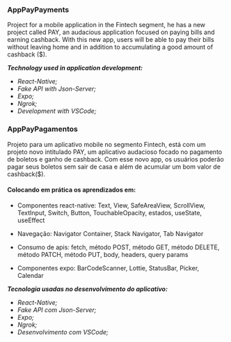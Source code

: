 ### AppPayPayments

Project for a mobile application in the Fintech segment, he has a new project called PAY, an audacious application focused on paying bills and earning cashback. With this new app, users will be able to pay their bills without leaving home and in addition to accumulating a good amount of cashback ($).


***Technology used in application development:***

* _React-Native;_
* _Fake API with Json-Server;_
* _Expo;_
* _Ngrok;_
* _Development with VSCode;_

>
>

### AppPayPagamentos

Projeto para um aplicativo mobile no segmento Fintech, está com um projeto novo intitulado PAY, um aplicativo audacioso focado no pagamento de boletos e ganho de cashback. Com esse novo app, os usuários poderão pagar seus boletos sem sair de casa e além de acumular um bom valor de cashback($).

#### **Colocando em prática os aprendizados em:**

* Componentes react-native: Text, View, SafeAreaView, ScrollView, TextInput, Switch, Button, TouchableOpacity, estados, useState, useEffect

* Navegação:  Navigator Container, Stack Navigator, Tab Navigator

* Consumo de apis:  fetch, método POST, método GET, método DELETE, método PATCH, método PUT, body, headers, query params

* Componentes expo: BarCodeScanner, Lottie, StatusBar, Picker, Calendar


***Tecnologia usadas no desenvolvimento do aplicativo:***

* _React-Native;_
* _Fake API com Json-Server;_
* _Expo;_
* _Ngrok;_
* _Desenvolvimento com VSCode;_
